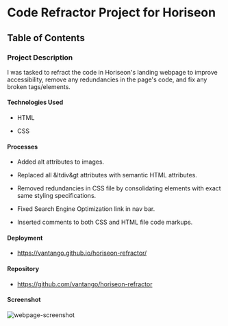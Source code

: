 # Code Refractor Project for Horiseon

## Table of Contents

### Project Description
I was tasked to refract the code in Horiseon's landing webpage to improve accessibility, remove any redundancies in the page's code, and fix any broken tags/elements. 

#### Technologies Used

* HTML

* CSS

#### Processes

* Added alt attributes to images.

* Replaced all &ltdiv&gt attributes with semantic HTML attributes.

* Removed redundancies in CSS file by consolidating elements with exact same styling specifications.

* Fixed Search Engine Optimization link in nav bar.

* Inserted comments to both CSS and HTML file code markups.

#### Deployment

* https://vantango.github.io/horiseon-refractor/

#### Repository

* https://github.com/vantango/horiseon-refractor

#### Screenshot
![webpage-screenshot](https://github.com/vantango/horiseon-refractor/blob/main/screencapture-vantango-github-io-horiseon-refractor-2020-12-02-22_33_00.png)

        
